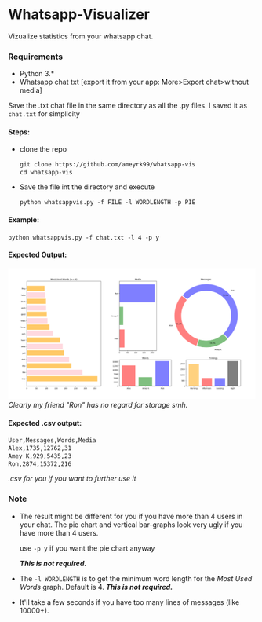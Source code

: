 # Whatsapp-Visualizer

Vizualize statistics from your whatsapp chat.

### Requirements
- Python 3.*
- Whatsapp chat txt [export it from your app: More>Export chat>without media]

Save the .txt chat file in the same directory as all the .py files. I saved it as `chat.txt` for simplicity

#### Steps:
- clone the repo
    ```
    git clone https://github.com/ameyrk99/whatsapp-vis
    cd whatsapp-vis
    ```
- Save the file int the directory and execute
    ```
    python whatsappvis.py -f FILE -l WORDLENGTH -p PIE
    ```

#### Example:
```
python whatsappvis.py -f chat.txt -l 4 -p y
```

#### Expected Output:
![Screenshot](screenshot.png)
_Clearly my friend "Ron" has no regard for storage smh._

#### Expected .csv output:
```
User,Messages,Words,Media
Alex,1735,12762,31
Amey K,929,5435,23
Ron,2874,15372,216
```
_.csv for you if you want to further use it_

### Note
- The result might be different for you if you have more than 4 users in your chat. The pie chart and vertical bar-graphs look very ugly if you have more than 4 users.

    use `-p y` if you want the pie chart anyway

    ___This is not required.___

- The `-l WORDLENGTH` is to get the minimum word length for the _Most Used Words_ graph. Default is 4. ___This is not required.___
- It'll take a few seconds if you have too many lines of messages (like 10000+).
